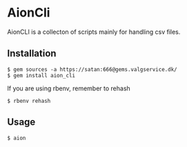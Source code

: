 # AionCli

AionCLI is a collecton of scripts mainly for handling csv files.

## Installation

    $ gem sources -a https://satan:666@gems.valgservice.dk/
    $ gem install aion_cli

If you are using rbenv, remember to rehash

    $ rbenv rehash

## Usage

    $ aion
